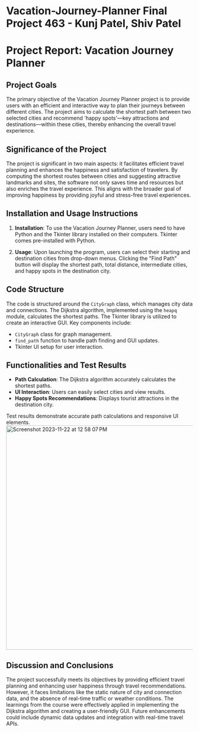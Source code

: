 # Vacation-Journey-Planner       Final Project 463 - Kunj Patel, Shiv Patel

# Project Report: Vacation Journey Planner

## Project Goals

The primary objective of the Vacation Journey Planner project is to provide users with an efficient and interactive way to plan their journeys between different cities. The project aims to calculate the shortest path between two selected cities and recommend 'happy spots'—key attractions and destinations—within these cities, thereby enhancing the overall travel experience.

## Significance of the Project

The project is significant in two main aspects: it facilitates efficient travel planning and enhances the happiness and satisfaction of travelers. By computing the shortest routes between cities and suggesting attractive landmarks and sites, the software not only saves time and resources but also enriches the travel experience. This aligns with the broader goal of improving happiness by providing joyful and stress-free travel experiences.

## Installation and Usage Instructions

1. **Installation**: To use the Vacation Journey Planner, users need to have Python and the Tkinter library installed on their computers. Tkinter comes pre-installed with Python.

2. **Usage**: Upon launching the program, users can select their starting and destination cities from drop-down menus. Clicking the "Find Path" button will display the shortest path, total distance, intermediate cities, and happy spots in the destination city.

## Code Structure

The code is structured around the `CityGraph` class, which manages city data and connections. The Dijkstra algorithm, implemented using the `heapq` module, calculates the shortest paths. The Tkinter library is utilized to create an interactive GUI. Key components include:

- `CityGraph` class for graph management.
- `find_path` function to handle path finding and GUI updates.
- Tkinter UI setup for user interaction.

## Functionalities and Test Results

- **Path Calculation**: The Dijkstra algorithm accurately calculates the shortest paths.
- **UI Interaction**: Users can easily select cities and view results.
- **Happy Spots Recommendations**: Displays tourist attractions in the destination city.
  
Test results demonstrate accurate path calculations and responsive UI elements.
<img width="606" alt="Screenshot 2023-11-22 at 12 58 07 PM" src="https://github.com/Kunj-13/Vacation-Journey-Planner/assets/143433713/2d40fefc-aefb-4c96-9005-834a514d57ff">



## Discussion and Conclusions

The project successfully meets its objectives by providing efficient travel planning and enhancing user happiness through travel recommendations. However, it faces limitations like the static nature of city and connection data, and the absence of real-time traffic or weather conditions. The learnings from the course were effectively applied in implementing the Dijkstra algorithm and creating a user-friendly GUI. Future enhancements could include dynamic data updates and integration with real-time travel APIs.
